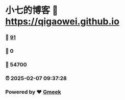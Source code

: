 # 小七的博客 :link: https://qigaowei.github.io 
### :page_facing_up: [91](https://qigaowei.github.io/tag.html) 
### :speech_balloon: 0 
### :hibiscus: 54700 
### :alarm_clock: 2025-02-07 09:37:28 
### Powered by :heart: [Gmeek](https://github.com/Meekdai/Gmeek)
